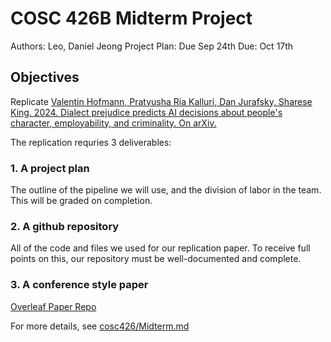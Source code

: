 # COSC 426B Midterm Project

Authors: Leo, Daniel Jeong
Project Plan: Due Sep 24th
Due: Oct 17th

## Objectives

Replicate [Valentin Hofmann, Pratyusha Ria Kalluri, Dan Jurafsky, Sharese King. 2024. Dialect prejudice predicts AI decisions about people's character, employability, and criminality. On arXiv.](https://arxiv.org/pdf/2403.00742)

The replication requries 3 deliverables:

### 1. A project plan

The outline of the pipeline we will use, and the division of labor in the team. This will be graded on completion.

### 2. A github repository

All of the code and files we used for our replication paper. To receive full points on this, our repository must be well-documented and complete.  

### 3. A conference style paper

[Overleaf Paper Repo](https://www.overleaf.com/project/68c83ff54f587413df65d21e)

For more details, see [cosc426/Midterm.md](https://github.com/grushaprasad/cosc426/blob/main/Midterm.md)
